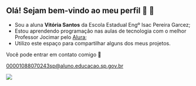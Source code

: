## Olá! Sejam bem-vindo ao meu perfil 💙 👋

- Sou a aluna **Vitória Santos** da Escola Estadual Engº Isac Pereira Garcez;
- Estou aprendendo programação nas aulas de tecnologia com o melhor Professor Jocimar pelo [Alura](https://www.alura.com.br);
- Utilizo este espaço para compartilhar alguns dos meus projetos.

Você pode entrar em contato comigo 📧

00001088070243sp@aluno.educacao.sp.gov.br

![](https://media2.giphy.com/media/v1.Y2lkPTc5MGI3NjExam11ZHluZTVsazAxMHg5dG1lemNjcTBiemtxcjc0OWNzanQ5NHdzNSZlcD12MV9pbnRlcm5hbF9naWZfYnlfaWQmY3Q9Zw/mCKCRwTVGqjsvcfDAs/giphy.webp)
